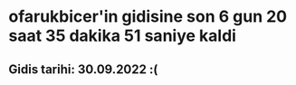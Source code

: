 # ofarukbicer'in gidisine son 6 gun 20 saat 35 dakika 51 saniye kaldi

## Gidis tarihi: 30.09.2022 :(